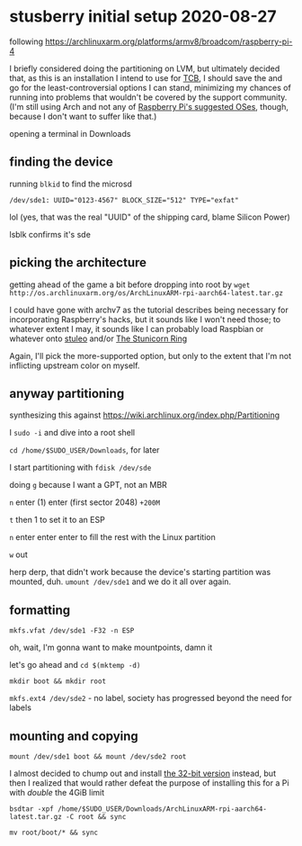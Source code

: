 # stusberry initial setup 2020-08-27

following https://archlinuxarm.org/platforms/armv8/broadcom/raspberry-pi-4

I briefly considered doing the partitioning on LVM, but ultimately decided that, as this is an installation I intend to use for [TCB](604aa022-795e-416e-9918-cc387bf614fb.md), I should save the and go for the least-controversial options I can stand, minimizing my chances of running into problems that wouldn't be covered by the support community. (I'm still using Arch and not any of [Raspberry Pi's suggested OSes](https://www.raspberrypi.org/downloads/), though, because I don't want to suffer like that.)

opening a terminal in Downloads

## finding the device

running `blkid` to find the microsd

```
/dev/sde1: UUID="0123-4567" BLOCK_SIZE="512" TYPE="exfat"
```

lol (yes, that was the real "UUID" of the shipping card, blame Silicon Power)

lsblk confirms it's sde

## picking the architecture

getting ahead of the game a bit before dropping into root by `wget http://os.archlinuxarm.org/os/ArchLinuxARM-rpi-aarch64-latest.tar.gz`

I could have gone with archv7 as the tutorial describes being necessary for incorporating Raspberry's hacks, but it sounds like I won't need those; to whatever extent I may, it sounds like I can probably load Raspbian or whatever onto [stuleo](93f6b670-133e-4e8c-b583-ce27243a48c9.md) and/or [The Stunicorn Ring](8167afcf-fb1a-4ae0-ac3d-97a368f07413.md)

Again, I'll pick the more-supported option, but only to the extent that I'm not inflicting upstream color on myself.

## anyway partitioning

synthesizing this against https://wiki.archlinux.org/index.php/Partitioning

I `sudo -i` and dive into a root shell

`cd /home/$SUDO_USER/Downloads`, for later

I start partitioning with `fdisk /dev/sde`

doing `g` because I want a GPT, not an MBR

`n` enter (1) enter (first sector 2048) `+200M`

`t` then 1 to set it to an ESP

`n` enter enter enter to fill the rest with the Linux partition

`w` out

herp derp, that didn't work because the device's starting partition was mounted, duh. `umount /dev/sde1` and we do it all over again.

## formatting

`mkfs.vfat /dev/sde1 -F32 -n ESP`

oh, wait, I'm gonna want to make mountpoints, damn it

let's go ahead and `cd $(mktemp -d)`

`mkdir boot && mkdir root`

`mkfs.ext4 /dev/sde2` - no label, society has progressed beyond the need for labels

## mounting and copying

`mount /dev/sde1 boot && mount /dev/sde2 root`

I almost decided to chump out and install [the 32-bit version](http://os.archlinuxarm.org/os/ArchLinuxARM-rpi-4-latest.tar.gz) instead, but then I realized that would rather defeat the purpose of installing this for a Pi with *double* the 4GiB limit

`bsdtar -xpf /home/$SUDO_USER/Downloads/ArchLinuxARM-rpi-aarch64-latest.tar.gz -C root && sync`

`mv root/boot/* && sync`
